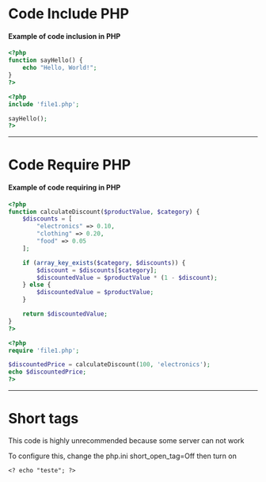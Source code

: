 # Code Include PHP

#### Example of code inclusion in PHP

```php
<?php
function sayHello() {
    echo "Hello, World!";
}
?>

<?php
include 'file1.php';

sayHello();
?>
```

---

# Code Require PHP

#### Example of code requiring in PHP

```php
<?php
function calculateDiscount($productValue, $category) {
    $discounts = [
        "electronics" => 0.10,
        "clothing" => 0.20,
        "food" => 0.05
    ];

    if (array_key_exists($category, $discounts)) {
        $discount = $discounts[$category];
        $discountedValue = $productValue * (1 - $discount);
    } else {
        $discountedValue = $productValue;
    }

    return $discountedValue;
}
?>

<?php
require 'file1.php';

$discountedPrice = calculateDiscount(100, 'electronics');  
echo $discountedPrice;  
?>
```
---

# Short tags

This code is highly unrecommended because some server can not work

To configure this, change the php.ini short_open_tag=Off then turn on

```
<? echo "teste"; ?>
```